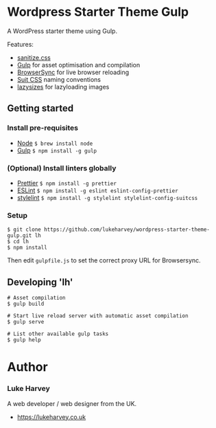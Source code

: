 # Wordpress Starter Theme Gulp

A WordPress starter theme using Gulp.

Features:

- [sanitize.css](https://jonathantneal.github.io/sanitize.css/)
- [Gulp](https://gulpjs.com/) for asset optimisation and compilation
- [BrowserSync](https://www.browsersync.io/) for live browser reloading
- [Suit CSS](https://suitcss.github.io/) naming conventions
- [lazysizes](https://github.com/aFarkas/lazysizes) for lazyloading images

## Getting started

### Install pre-requisites

- [Node](https://nodejs.org/) `$ brew install node`
- [Gulp](https://gulpjs.com/) `$ npm install -g gulp`

### (Optional) Install linters globally

- [Prettier](https://prettier.io/) `$ npm install -g prettier`
- [ESLint](https://eslint.org/) `$ npm install -g eslint eslint-config-prettier`
- [stylelint](https://stylelint.io/) `$ npm install -g stylelint stylelint-config-suitcss`

### Setup

```
$ git clone https://github.com/lukeharvey/wordpress-starter-theme-gulp.git lh
$ cd lh
$ npm install
```

Then edit `gulpfile.js` to set the correct proxy URL for Browsersync.

## Developing 'lh'

```
# Asset compilation
$ gulp build

# Start live reload server with automatic asset compilation
$ gulp serve

# List other available gulp tasks
$ gulp help
```

# Author

### Luke Harvey

A web developer / web designer from the UK.

- <https://lukeharvey.co.uk>
